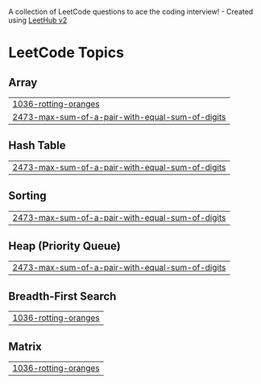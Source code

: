 A collection of LeetCode questions to ace the coding interview! - Created using [LeetHub v2](https://github.com/arunbhardwaj/LeetHub-2.0)
<!---LeetCode Topics Start-->
# LeetCode Topics
## Array
|  |
| ------- |
| [1036-rotting-oranges](https://github.com/pramay88/Leetcode/tree/master/1036-rotting-oranges) |
| [2473-max-sum-of-a-pair-with-equal-sum-of-digits](https://github.com/pramay88/Leetcode/tree/master/2473-max-sum-of-a-pair-with-equal-sum-of-digits) |
## Hash Table
|  |
| ------- |
| [2473-max-sum-of-a-pair-with-equal-sum-of-digits](https://github.com/pramay88/Leetcode/tree/master/2473-max-sum-of-a-pair-with-equal-sum-of-digits) |
## Sorting
|  |
| ------- |
| [2473-max-sum-of-a-pair-with-equal-sum-of-digits](https://github.com/pramay88/Leetcode/tree/master/2473-max-sum-of-a-pair-with-equal-sum-of-digits) |
## Heap (Priority Queue)
|  |
| ------- |
| [2473-max-sum-of-a-pair-with-equal-sum-of-digits](https://github.com/pramay88/Leetcode/tree/master/2473-max-sum-of-a-pair-with-equal-sum-of-digits) |
## Breadth-First Search
|  |
| ------- |
| [1036-rotting-oranges](https://github.com/pramay88/Leetcode/tree/master/1036-rotting-oranges) |
## Matrix
|  |
| ------- |
| [1036-rotting-oranges](https://github.com/pramay88/Leetcode/tree/master/1036-rotting-oranges) |
<!---LeetCode Topics End-->